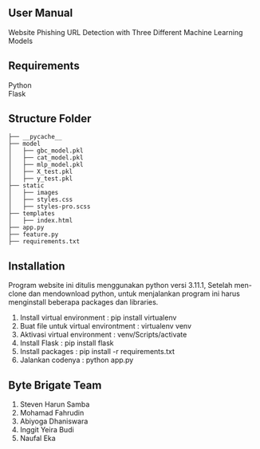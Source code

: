  ## User Manual
Website Phishing URL Detection with Three Different Machine Learning Models

## Requirements
Python <br>
Flask

## Structure Folder
```
├── __pycache__
├── model
│   ├── gbc_model.pkl
│   ├── cat_model.pkl
│   ├── mlp_model.pkl
│   ├── X_test.pkl
│   ├── y_test.pkl
├── static
│   ├── images
│   ├── styles.css
│   ├── styles-pro.scss
├── templates
│   ├── index.html
├── app.py
├── feature.py
├── requirements.txt
```

## Installation
Program website ini ditulis menggunakan python versi 3.11.1, Setelah men-clone dan mendownload python, 
untuk menjalankan program ini harus menginstall beberapa packages dan libraries.

1. Install virtual environment : pip install virtualenv
2. Buat file untuk virtual environtment : virtualenv venv
3. Aktivasi virtual environment : venv/Scripts/activate
4. Install Flask : pip install flask
5. Install packages : pip install -r requirements.txt
6. Jalankan codenya : python app.py


## Byte Brigate Team
1. Steven Harun Samba
2. Mohamad Fahrudin
3. Abiyoga Dhaniswara
4. Inggit Yeira Budi
5. Naufal Eka
